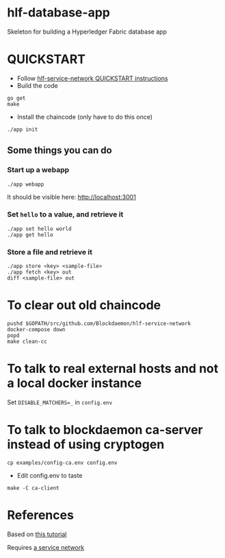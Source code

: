 # hlf-database-app
Skeleton for building a Hyperledger Fabric database app

# QUICKSTART

* Follow [hlf-service-network QUICKSTART instructions](https://github.com/Blockdaemon/hlf-service-network/blob/master/README.md#quickstart)
* Build the code
```
go get
make
```

* Install the chaincode (only have to do this once)
```
./app init
```

## Some things you can do
### Start up a webapp
```
./app webapp
```
It should be visible here: [http://localhost:3001](http://localhost:3001/)

### Set `hello` to a value, and retrieve it
```
./app set hello world
./app get hello
```

### Store a file and retrieve it
```
./app store <key> <sample-file>
./app fetch <key> out
diff <sample-file> out
```

# To clear out old chaincode
```
pushd $GOPATH/src/github.com/Blockdaemon/hlf-service-network
docker-compose down
popd
make clean-cc
```

# To talk to real external hosts and not a local docker instance
Set `DISABLE_MATCHERS=_` in `config.env`

# To talk to blockdaemon ca-server instead of using cryptogen
```
cp examples/config-ca.env config.env
```

* Edit config.env to taste

```
make -C ca-client
```

# References
Based on [this tutorial](https://chainhero.io/2018/03/tutorial-build-blockchain-app-2/)

Requires [a service network](https://github.com/Blockdaemon/hlf-service-network)
